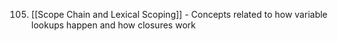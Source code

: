 105. [[Scope Chain and Lexical Scoping]] - Concepts related to how variable lookups happen and how closures work